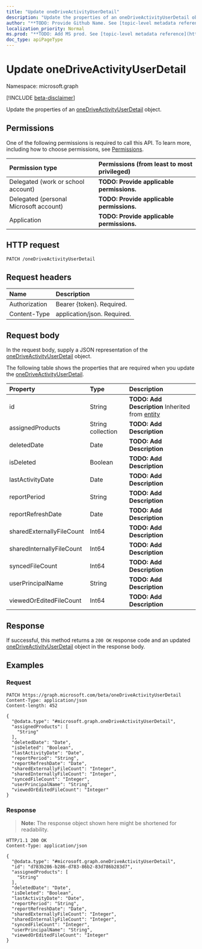 ```yaml
---
title: "Update oneDriveActivityUserDetail"
description: "Update the properties of an oneDriveActivityUserDetail object."
author: "**TODO: Provide Github Name. See [topic-level metadata reference](https://msgo.azurewebsites.net/add/document/guidelines/metadata.html#topic-level-metadata)**"
localization_priority: Normal
ms.prod: "**TODO: Add MS prod. See [topic-level metadata reference](https://msgo.azurewebsites.net/add/document/guidelines/metadata.html#topic-level-metadata)**"
doc_type: apiPageType
---
```


# Update oneDriveActivityUserDetail
Namespace: microsoft.graph

[!INCLUDE [beta-disclaimer](../../includes/beta-disclaimer.md)]

Update the properties of an [oneDriveActivityUserDetail](../resources/onedriveactivityuserdetail.md) object.

## Permissions
One of the following permissions is required to call this API. To learn more, including how to choose permissions, see [Permissions](/graph/permissions-reference).

|Permission type|Permissions (from least to most privileged)|
|:---|:---|
|Delegated (work or school account)|**TODO: Provide applicable permissions.**|
|Delegated (personal Microsoft account)|**TODO: Provide applicable permissions.**|
|Application|**TODO: Provide applicable permissions.**|

## HTTP request

<!-- {
  "blockType": "ignored"
}
-->
``` http
PATCH /oneDriveActivityUserDetail
```

## Request headers
|Name|Description|
|:---|:---|
|Authorization|Bearer {token}. Required.|
|Content-Type|application/json. Required.|

## Request body
In the request body, supply a JSON representation of the [oneDriveActivityUserDetail](../resources/onedriveactivityuserdetail.md) object.

The following table shows the properties that are required when you update the [oneDriveActivityUserDetail](../resources/onedriveactivityuserdetail.md).

|Property|Type|Description|
|:---|:---|:---|
|id|String|**TODO: Add Description** Inherited from [entity](../resources/entity.md)|
|assignedProducts|String collection|**TODO: Add Description**|
|deletedDate|Date|**TODO: Add Description**|
|isDeleted|Boolean|**TODO: Add Description**|
|lastActivityDate|Date|**TODO: Add Description**|
|reportPeriod|String|**TODO: Add Description**|
|reportRefreshDate|Date|**TODO: Add Description**|
|sharedExternallyFileCount|Int64|**TODO: Add Description**|
|sharedInternallyFileCount|Int64|**TODO: Add Description**|
|syncedFileCount|Int64|**TODO: Add Description**|
|userPrincipalName|String|**TODO: Add Description**|
|viewedOrEditedFileCount|Int64|**TODO: Add Description**|



## Response

If successful, this method returns a `200 OK` response code and an updated [oneDriveActivityUserDetail](../resources/onedriveactivityuserdetail.md) object in the response body.

## Examples

### Request
<!-- {
  "blockType": "request",
  "name": "update_onedriveactivityuserdetail"
}
-->
``` http
PATCH https://graph.microsoft.com/beta/oneDriveActivityUserDetail
Content-Type: application/json
Content-length: 452

{
  "@odata.type": "#microsoft.graph.oneDriveActivityUserDetail",
  "assignedProducts": [
    "String"
  ],
  "deletedDate": "Date",
  "isDeleted": "Boolean",
  "lastActivityDate": "Date",
  "reportPeriod": "String",
  "reportRefreshDate": "Date",
  "sharedExternallyFileCount": "Integer",
  "sharedInternallyFileCount": "Integer",
  "syncedFileCount": "Integer",
  "userPrincipalName": "String",
  "viewedOrEditedFileCount": "Integer"
}
```


### Response
>**Note:** The response object shown here might be shortened for readability.
<!-- {
  "blockType": "response",
  "truncated": true
}
-->
``` http
HTTP/1.1 200 OK
Content-Type: application/json

{
  "@odata.type": "#microsoft.graph.oneDriveActivityUserDetail",
  "id": "d783b286-b286-d783-86b2-83d786b283d7",
  "assignedProducts": [
    "String"
  ],
  "deletedDate": "Date",
  "isDeleted": "Boolean",
  "lastActivityDate": "Date",
  "reportPeriod": "String",
  "reportRefreshDate": "Date",
  "sharedExternallyFileCount": "Integer",
  "sharedInternallyFileCount": "Integer",
  "syncedFileCount": "Integer",
  "userPrincipalName": "String",
  "viewedOrEditedFileCount": "Integer"
}
```

